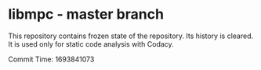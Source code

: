 # libmpc - master branch

This repository contains frozen state of the repository.
Its history is cleared. It is used only for static code
analysis with Codacy.

Commit Time: 1693841073